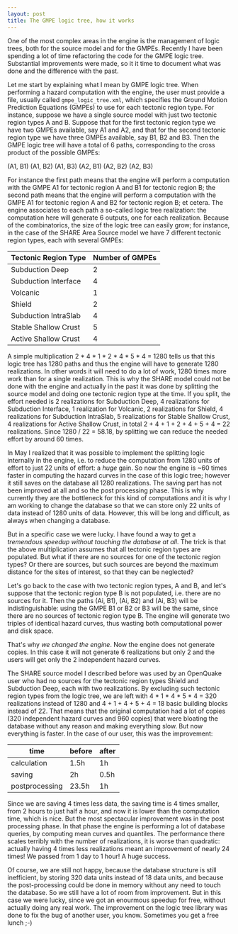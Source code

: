 ```yaml
---
layout: post
title: The GMPE logic tree, how it works
---
```


One of the most complex areas in the engine is the management of logic
trees, both for the source model and for the GMPEs. Recently
I have been spending a lot of time refactoring the code for
the GMPE logic tree. Substantial improvements were made, so
it it time to document what was done and the difference with the
past.

Let me start by explaining what I mean by GMPE logic tree.
When performing a hazard computation with the engine, the user
must provide a file, usually called `gmpe_logic_tree.xml`,
which specifies the Ground Motion Prediction Equations (GMPEs)
to use for each tectonic region type. For instance, suppose
we have a single source model with just two tectonic region
types A and B. Suppose that for the first tectonic region
type we have two GMPEs available, say A1 and A2, and that
for the second tectonic region
type we have three GMPEs available, say B1, B2 and B3.
Then the GMPE logic tree will have a total of 6 paths,
corresponding to the cross product of the possible
GMPEs:

 (A1, B1)
 (A1, B2)
 (A1, B3)
 (A2, B1)
 (A2, B2)
 (A2, B3)

For instance the first path means that the engine will perform
a computation with the GMPE A1 for tectonic region A and B1
for tectonic region B; the second path means that the engine will perform
a computation with the GMPE A1 for tectonic region A and B2
for tectonic region B; et cetera. The engine associates to each
path a so-called logic tree realization: the computation here
will generate 6 outputs, one for each realization.
Because of the combinatorics, the size of the logic tree can easily
grow; for instance, in the case of the SHARE Area Source model we have 7
different tectonic region types, each with several GMPEs:

Tectonic Region Type | Number of GMPEs 
---------------------|----------------
Subduction Deep | 2
Subduction Interface | 4
Volcanic | 1
Shield | 2
Subduction IntraSlab | 4
Stable Shallow Crust | 5
Active Shallow Crust | 4

A simple multiplication 2 * 4 * 1 * 2 * 4 * 5 * 4 = 1280 tells us that
this logic tree has 1280 paths and thus the engine will have to generate
1280 realizations. In other words it will need to do a lot of work, 1280
times more work than for a single realization. This is why the SHARE
model could not be done with the engine and actually in the past it was
done by splitting the source model and doing one tectonic region type
at the time. If you split, the effort needed is 2 realizations for
Subduction Deep, 4 realizations for Subduction Interface, 1 realization
for Volcanic, 2 realizations for Shield, 4 realizations for
Subduction IntraSlab, 5 realizations for Stable Shallow Crust,
4 realizations for Active Shallow Crust, in total
2 + 4 + 1 + 2 + 4 + 5 + 4 = 22 realizations. Since 1280 / 22 = 58.18,
by splitting we can reduce the needed effort by around 60 times.

In May I realized that it was possible to implement the splitting
logic internally in the engine, i.e. to reduce the computation
from 1280 units of effort to just 22 units of effort: a *huge* gain.
So now the engine is ~60 times faster in computing the hazard curves
in the case of this logic tree; however it still saves on the database
all 1280 realizations. The saving part has not been improved at all
and so the post processing phase. This is why currently they are
the bottleneck for this kind of computations and it is why I am
working to change the database so that we can store only 22 units
of data instead of 1280 units of data. However, this will be long
and difficult, as always when changing a database.

But in a specific case we were lucky. I have found a way to get a *tremendous
speedup without touching the database at all*. The trick is that the
above multiplication assumes that all tectonic region types are
populated. But what if there are no sources for one of the tectonic
region types? Or there are sources, but such sources are beyond the
maximum distance for the sites of interest, so that they can be neglected?

Let's go back to the case with two tectonic region types, A and B,
and let's suppose that the tectonic region type B is not populated,
i.e. there are no sources for it. Then the paths (Ai, B1), (Ai, B2)
and (Ai, B3) will be indistinguishable: using the GMPE B1 or B2 or B3
will be the same, since there are no sources of tectonic region type B.
The engine will generate two triples of identical hazard curves,
thus wasting both computational power and disk space.

That's why *we changed the engine*. Now the engine does not generate
copies. In this case it will not generate 6 realizations but only 2
and the users will get only the 2 independent hazard curves.

The SHARE source model I described before was used by an OpenQuake
user who had no sources for the tectonic region types Shield and
Subduction Deep, each with two realizations. By excluding such
tectonic region types from the logic tree, we are left with
4 * 1 * 4 * 5 * 4 = 320 realizations instead of 1280
and 4 + 1 + 4 + 5 + 4 = 18 basic building blocks instead of 22.
That means that the original computation had a lot of copies
(320 independent hazard curves and 960 copies) that were bloating
the database without any reason and making everything slow.
But now everything is faster. In the case of our user, this
was the improvement:

time | before | after
-----|--------|------
calculation | 1.5h | 1h
saving | 2h |0.5h
postprocessing | 23.5h| 1h

Since we are saving 4 times less data, the saving time is 4 times
smaller, from 2 hours to just half a hour, and now it is lower than
the computation time, which is nice. But the most spectacular
improvement was in the post processing phase. In that phase
the engine is performing a lot of database queries, by computing
mean curves and quantiles. The performance there scales terribly
with the number of realizations, it is worse than quadratic: actually
having 4 times less realizations meant an improvement of nearly
24 times! We passed from 1 day to 1 hour! A huge success.

Of course, we are still not happy, because the database structure
is still inefficient, by storing 320 data units instead of 18 data units,
and because the post-processing could be done in memory without
any need to touch the database. So we still have a lot of room
from improvement. But in this case we were lucky, since
we got an enourmous speedup for free, without actually doing
any real work. The improvement on the logic tree library
was done to fix the bug of another user, you know.
Sometimes you get a free lunch ;-)
